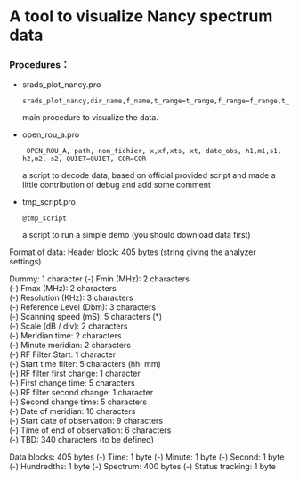 # A tool to visualize Nancy spectrum data

### Procedures：

- srads_plot_nancy.pro 

  ```idl
  srads_plot_nancy,dir_name,f_name,t_range=t_range,f_range=f_range,t_ratio=t_ratio
  ```

  main procedure to visualize the data.


- open_rou_a.pro

  ```idl
   OPEN_ROU_A, path, nom_fichier, x,xf,xts, xt, date_obs, h1,m1,s1, h2,m2, s2, QUIET=QUIET, COR=COR
  ```

  a script to decode data, based on official provided script and made a little contribution of debug and add some comment


- tmp_script.pro

  ``` idl
  @tmp_script
  ```

  a script to run a simple demo (you should download data first)







Format of data:
Header block: 405 bytes (string giving the analyzer settings)

Dummy: 1 character
(-) Fmin (MHz): 2 characters  
(-) Fmax (MHz): 2 characters  
(-) Resolution (KHz): 3 characters  
(-) Reference Level (Dbm): 3 characters   
(-) Scanning speed (mS): 5 characters (*)  
(-) Scale (dB / div): 2 characters  
(-) Meridian time: 2 characters  
(-) Minute meridian: 2 characters  
(-) RF Filter Start: 1 character  
(-) Start time filter: 5 characters (hh: mm)  
(-) RF filter first change: 1 character  
(-) First change time: 5 characters   
(-) RF filter second change: 1 character  
(-) Second change time: 5 characters  
(-) Date of meridian: 10 characters  
(-) Start date of observation: 9 characters  
(-) Time of end of observation: 6 characters  
(-) TBD: 340 characters (to be defined)  

Data blocks: 405 bytes
(-) Time: 1 byte
(-) Minute: 1 byte
(-) Second: 1 byte
(-) Hundredths: 1 byte
(-) Spectrum: 400 bytes
(-) Status tracking: 1 byte